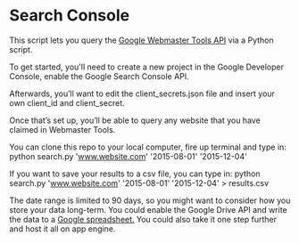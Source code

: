 # Search Console

This script lets you query the <a href="https://developers.google.com/webmaster-tools/">Google Webmaster Tools API</a> via a Python script.

To get started, you'll need to create a new project in the Google Developer Console, enable the Google Search Console API.

Afterwards, you’ll want to edit the client_secrets.json file and insert your own client_id and client_secret.

Once that’s set up, you’ll be able to query any website that you have claimed in Webmaster Tools.

You can clone this repo to your local computer, fire up terminal and type in:
python search.py 'www.website.com' '2015-08-01' '2015-12-04'

If you want to save your results to a csv file, you can type in:
python search.py 'www.website.com' '2015-08-01' '2015-12-04' > results.csv

The date range is limited to 90 days, so you might want to consider how you store your data long-term. You could enable the Google Drive API and write the data to a <a href=“https://github.com/triketora/women-in-software-eng/blob/master/update_script.py”>Google spreadsheet.</a> You could also take it one step further and host it all on app engine.

